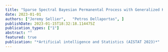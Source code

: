 ```yaml
---
title: "Sparse Spectral Bayesian Permanental Process with Generalized Kernel"
date: 2023-01-01
authors: ["Jeremy Sellier",   "Petros Dellaportas", ]
publishDate: 2023-01-15T18:32:18.114475Z
publication_types: ["1"]
abstract: ""
featured: true
publication: "*Artificial intelligence and Statistics (AISTAT 2023)*"
---
```



